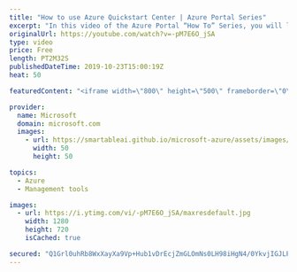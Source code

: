 ```yaml
---
title: "How to use Azure Quickstart Center | Azure Portal Series"
excerpt: "In this video of the Azure Portal “How To” Series, you will learn how to get started on using Azure Quickstart Center.    Try out these features in the Azure portal: https://portal.azure.com     Keep connected on Twitter: https://twitter.com/AzurePortal       And make sure to keep an eye on our Azure"
originalUrl: https://youtube.com/watch?v=-pM7E6O_jSA
type: video
price: Free
length: PT2M32S
publishedDateTime: 2019-10-23T15:00:19Z
heat: 50

featuredContent: "<iframe width=\"800\" height=\"500\" frameborder=\"0\" src=\"https://www.youtube.com/embed/-pM7E6O_jSA\" allow=\"accelerometer; autoplay; encrypted-media; gyroscope; picture-in-picture\" allowfullscreen></iframe>"

provider:
  name: Microsoft
  domain: microsoft.com
  images:
    - url: https://smartableai.github.io/microsoft-azure/assets/images/organizations/microsoft.com-50x50.jpg
      width: 50
      height: 50

topics:
  - Azure
  - Management tools

images:
  - url: https://i.ytimg.com/vi/-pM7E6O_jSA/maxresdefault.jpg
    width: 1280
    height: 720
    isCached: true

secured: "Q1Grl0uhRb8WxXayXa9Vp+Hub1vDrEcjZmGLOmNs0LH98iHgN4/0YkvjIGJLP2L2TGlACKR1jWcntGXqpxzIsgRlH600pWIcaX9jqhjh3tWsQq2eC5xWFITtngtGw6Lx0pB+zf6lt8PGJABxGkXDNQQpIm8mNl42c63ngc9Ng0FTNHVWygxkM358+SbTYpvJ53kIq27Jb+5Dfa5askhDcD20V9z2PHiQJWulziYR7N96LOY65lOEXqPXWkPMKADIVHOzQwAZAncg9gxwtiJLVoMHnRze4QKRXeL9DsCP27ZVwXP4GG0LRg8KYs22ck9JDHlIXZDFUi1AOnYRGJEJM4dpnZY50b9kZctqe23NhqnYhqWQAYXcfDnX3oh84o9Htokcxe8LJH7vyuwP2nQZ4kTMJmTKav+iy3OwcBF45vQ=;TrQBr/6rFgG6vK2a/eG94Q=="
---
```


